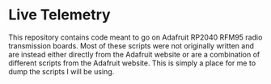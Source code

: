 # Live Telemetry

This repository contains code meant to go on Adafruit RP2040 RFM95 radio transmission boards. Most of these scripts were not originally written and are instead either directly from the Adafruit website or are a combination of different scripts from the Adafruit website. This is simply a place for me to dump the scripts I will be using.

